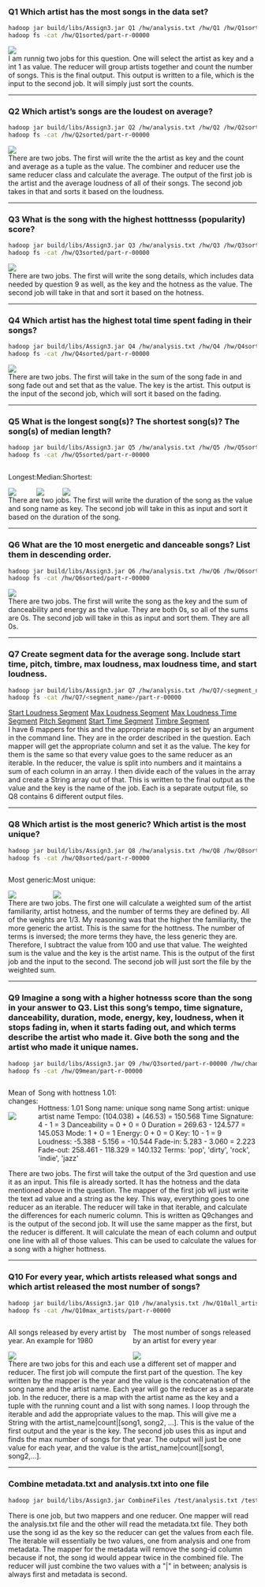 ### Q1 Which artist has the most songs in the data set?
```bash
hadoop jar build/libs/Assign3.jar Q1 /hw/analysis.txt /hw/Q1 /hw/Q1sorted
hadoop fs -cat /hw/Q1sorted/part-r-00000
```
<div style="display:flex">
    <img src="static/Q1.png">
</div>
I am runnig two jobs for this question. One will select the artist as key and a int 1 as value. The reducer will group artists together and count the number of songs. This is the final output. This output is written to a file, which is the input to the second job. It will simply just sort the counts.

<hr>

### Q2 Which artist’s songs are the loudest on average?
```bash
hadoop jar build/libs/Assign3.jar Q2 /hw/analysis.txt /hw/Q2 /hw/Q2sorted
hadoop fs -cat /hw/Q2sorted/part-r-00000
```
<div style="display:flex">
    <img src="static/Q2.png">
</div>
There are two jobs. The first will write the the artist as key and the count and average as a tuple as the value. The combiner and reducer use the same reducer class and calculate the average. The output of the first job is the artist and the average loudness of all of their songs. The second job takes in that and sorts it based on the loudness.

<hr>

### Q3 What is the song with the highest hotttnesss (popularity) score?
```bash
hadoop jar build/libs/Assign3.jar Q3 /hw/analysis.txt /hw/Q3 /hw/Q3sorted
hadoop fs -cat /hw/Q3sorted/part-r-00000
```
<div style="display:flex">
    <img src="static/Q3.png">
</div>
There are two jobs. The first will write the song details, which includes data needed by question 9 as well, as the key and the hotness as the value. The second job will take in that and sort it based on the hotness.

<hr>

### Q4 Which artist has the highest total time spent fading in their songs?
```bash
hadoop jar build/libs/Assign3.jar Q4 /hw/analysis.txt /hw/Q4 /hw/Q4sorted
hadoop fs -cat /hw/Q4sorted/part-r-00000
```
<div style="display:flex">
    <img src="static/Q4.png">
</div>
There are two jobs. The first will take in the sum of the song fade in and song fade out and set that as the value. The key is the artist. This output is the input of the second job, which will sort it based on the fading.

<hr>

### Q5 What is the longest song(s)? The shortest song(s)? The song(s) of median length?
```bash
hadoop jar build/libs/Assign3.jar Q5 /hw/analysis.txt /hw/Q5 /hw/Q5sorted
hadoop fs -cat /hw/Q5sorted/part-r-00000
```
<div style="display:flex">
    <div>
        <p>Longest: </p>
        <img src="static/Q5long.png">
    </div>
    <div>
        <p>Median: </p>
        <img src="static/Q5median.png">
    </div>
    <div>
        <p>Shortest: </p>
        <img src="static/Q5short.png">
    </div>
</div>
There are two jobs. The first will write the duration of the song as the value and song name as key. The second job will take in this as input and sort it based on the duration of the song.

<hr>

### Q6 What are the 10 most energetic and danceable songs? List them in descending order.
```bash
hadoop jar build/libs/Assign3.jar Q6 /hw/analysis.txt /hw/Q6 /hw/Q6sorted
hadoop fs -cat /hw/Q6sorted/part-r-00000
```
<div style="display:flex">
     <img src="static/Q6.png">
</div>
There are two jobs. The first will write the song as the key and the sum of danceability and energy as the value. They are both 0s, so all of the sums are 0s. The second job will take in this as input and sort them. They are all 0s.

<hr>

### Q7 Create segment data for the average song. Include start time, pitch, timbre, max loudness, max loudness time, and start loudness.
```bash
hadoop jar build/libs/Assign3.jar Q7 /hw/analysis.txt /hw/Q7/<segment_name> <1-6>
hadoop fs -cat /hw/Q7/<segment_name>/part-r-00000
```
<div>
    <a href="./hw/Q7/loudness_start/part-r-00000">Start Loudness Segment</a>
    <a href="./hw/Q7/max_loudness/part-r-00000">Max Loudness Segment</a>
    <a href="./hw/Q7/max_loudness_time/part-r-00000">Max Loudness Time Segment</a>
    <a href="./hw/Q7/pitch/part-r-00000">Pitch Segment</a>
    <a href="./hw/Q7/start_time/part-r-00000">Start Time Segment</a>
    <a href="./hw/Q7/timbre/part-r-00000">Timbre Segment</a>
</div>
I have 6 mappers for this and the appropriate mapper is set by an argument in the command line. They are in the order described in the question. Each mapper will get the appropriate column and set it as the value. The key for them is the same so that every value goes to the same reducer as an iterable. In the reducer, the value is split into numbers and it maintains a sum of each column in an array. I then divide each of the values in the array and create a String array out of that. This is written to the final output as the value and the key is the name of the job. Each is a separate output file, so Q8 contains 6 different output files.

<hr>

### Q8 Which artist is the most generic? Which artist is the most unique?
```bash
hadoop jar build/libs/Assign3.jar Q8 /hw/analysis.txt /hw/Q8 /hw/Q8sorted
hadoop fs -cat /hw/Q8sorted/part-r-00000
```
<div style="display:flex">
    <div>
        <p>Most generic: </p>
        <img src="static/Q8generic.png">
    </div>
    <div>
        <p>Most unique: </p>
        <img src="static/Q8unique.png">
    </div>
</div>
There are two jobs. The first one will calculate a weighted sum of the artist familiarity, artist hotness, and the number of terms they are defined by. All of the weights are 1/3. My reasoning was that the higher the familiarity, the more generic the artist. This is the same for the hottness. The number of terms is inversed; the more terms they have, the less generic they are. Therefore, I subtract the value from 100 and use that value. The weighted sum is the value and the key is the artist name. This is the output of the first job and the input to the second. The second job will just sort the file by the weighted sum.

<hr>

### Q9 Imagine a song with a higher hotnesss score than the song in your answer to Q3. List this song’s tempo, time signature, danceability, duration, mode, energy, key, loudness, when it stops fading in, when it starts fading out, and which terms describe the artist who made it. Give both the song and the artist who made it unique names.
```bash
hadoop jar build/libs/Assign3.jar Q9 /hw/Q3sorted/part-r-00000 /hw/changes /hw/Q9mean
hadoop fs -cat /hw/Q9mean/part-r-00000
```
<div style="display:flex">
    <div>
        <p>Mean of changes: </p>
        <img src="static/Q9.png">
    </div>
    <div>
        <p>Song with hottness 1.01: </p>
        <p>
        Hottness: 1.01
        Song name: unique song name
        Song artist: unique artist name
        Tempo: (104.038) + (46.53) = 150.568
        Time Signature: 4 - 1 = 3
        Danceability = 0 + 0 = 0
        Duration = 269.63 - 124.577 = 145.053
        Mode: 1 + 0 = 1
        Energy: 0 + 0 = 0
        Key: 10 - 1 = 9
        Loudness: -5.388 - 5.156 = -10.544
        Fade-in: 5.283 - 3.060 = 2.223
        Fade-out: 258.461 - 118.329 = 140.132
        Terms: 'pop', 'dirty', 'rock', 'indie', 'jazz'
        </p>
    </div>
</div>
There are two jobs. The first will take the output of the 3rd question and use it as an input. This file is already sorted. It has the hotness and the data mentioned above in the question. The mapper of the first job wll just write the text ad value and a string as the key. This way, everything goes to one reducer as an iterable. The reducer will take in that iterable, and calculate the differences for each numeric column. This is written as Q9changes and is the output of the second job. It will use the same mapper as the first, but the reducer is different. It will calculate the mean of each column and output one line with all of those values. This can be used to calculate the values for a song with a higher hottness.

<hr>

### Q10 For every year, which artists released what songs and which artist released the most number of songs?
```bash
hadoop jar build/libs/Assign3.jar Q10 /hw/analysis.txt /hw/Q10all_artists /hw/Q10max_artists
hadoop fs -cat /hw/Q10max_artists/part-r-00000
```
<div style="display:flex">
    <div>
        <p>All songs released by every artist by year. An example for 1980</p>
        <img src="static/Q10all.png">
    </div>
    <div>
        <p>The most number of songs released by an artist for every year</p>
        <img src="static/Q10max.png">
    </div>
</div>
There are two jobs for this and each use a different set of mapper and reducer. The first job will compute the first part of the question. The key written by the mapper is the year and the value is the concatenation of the song name and the artist name. Each year will go the reducer as a separate job. In the reducer, there is a map with the artist name as the key and a tuple with the running count and a list with song names. I loop through the iterable and add the appropriate values to the map. This will give me a String with the artist_name|count|[song1, song2, ...]. This is the value of the first output and the year is the key. The second job uses this as input and finds the max number of songs for that year. The output will just be one value for each year, and the value is the artist_name|count|[song1, song2,...].

<hr>

### Combine metadata.txt and analysis.txt into one file
```bash
hadoop jar build/libs/Assign3.jar CombineFiles /test/analysis.txt /test/metadata.txt /test/combined.txt
```
There is one job, but two mappers and one reducer. One mapper will read the analysis.txt file and the other will read the metadata.txt file. They both use the song id as the key so the reducer can get the values from each file. The iterable will essentially be two values, one from analysis and one from metadata. The mapper for the metadata will remove the song-id column because if not, the song id would appear twice in the combined file. The reducer will just combine the two values with a "|" in between; analysis is always first and metadata is second. 